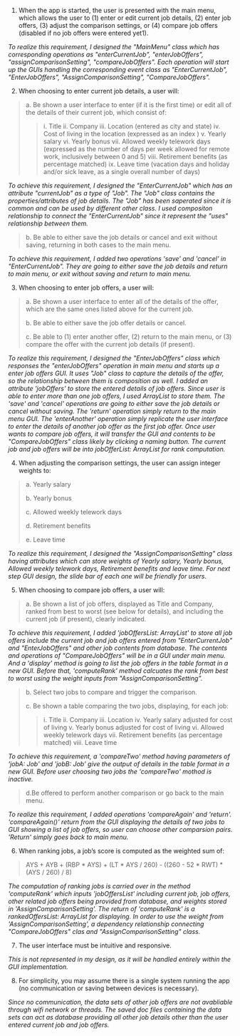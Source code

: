 1. When the app is started, the user is presented with the main menu, which allows the user to (1) enter or edit current job details, (2) enter job offers, (3) adjust the comparison settings, or (4) compare job offers (disabled if no job offers were entered yet1).

*To realize this requirement, I designed the "MainMenu" class which has corresponding operations as "enterCurrentJob", "enterJobOffers", "assignComparisonSetting", "compareJobOffers". Each operation will start up the GUIs handling the corresponding event class as "EnterCurrentJob", "EnterJobOffers", "AssignComparisonSetting", "CompareJobOffers".*

2. When choosing to enter current job details, a user will: 
  >a. Be shown a user interface to enter (if it is the first time) or edit all of the details of their current job, which consist of:
  >>i. Title
  >>ii. Company
  >>iii. Location (entered as city and state)
  >>iv. Cost of living in the location (expressed as an index )
  >>v. Yearly salary
  >>vi. Yearly bonus
  >>vii. Allowed weekly telework days (expressed as the number of days per week allowed for remote work, inclusively between 0 and 5)
  >>viii. Retirement benefits (as percentage matched)
  >>ix. Leave time (vacation days and holiday and/or sick leave, as a single overall number of days)

*To achieve this requirement, I designed the "EnterCurrentJob" which has an attribute "currentJob" as a type of "Job". The "Job" class contains the properties/attributes of job details. The "Job" has been saperated since it is common and can be used by different other class. I used compositon relationship to connect the "EnterCurrentJob" since it represent the "uses" relationship between them.*   

  >b. Be able to either save the job details or cancel and exit without saving, returning in both cases to the main menu.

*To achieve this requirement, I added two operations 'save' and 'cancel' in "EnterCurrentJob". They are going to either save the job details and return to main menu, or exit without saving and return to main menu.*


3. When choosing to enter job offers, a user will:
  >a. Be shown a user interface to enter all of the details of the offer, which are the same ones listed above for the current job.
  >
  >b. Be able to either save the job offer details or cancel.
  >
  >c. Be able to (1) enter another offer, (2) return to the main menu, or (3) compare the offer with the current job details (if present).

*To realize this requirement, I designed the "EnterJobOffers" class which responses the "enterJobOffers" operation in main menu and starts up a enter job offers GUI. It uses "Job" class to capture the details of the offer, so the relationship between them is composition as well. I added an attribute 'jobOffers' to store the entered details of job offers. Since user is able to enter more than one job offers, I used ArrayList to store them. The 'save' and 'cancel' operations are going to either save the job details or cancel without saving. The 'return' operation simply return to the main menu GUI. The 'enterAnother' operation simply replicate the user interface to enter the details of another job offer as the first job offer. Once user wants to compare job offers, it will transfer the GUI and contents to be "CompareJobOffers" class likely by clicking a naming button. The current job and job offers will be into jobOfferList: ArrayList<Job> for rank computation.*   

4. When adjusting the comparison settings, the user can assign integer weights to:
  >a. Yearly salary
  >
  >b. Yearly bonus
  >
  >c. Allowed weekly telework days
  >
  >d. Retirement benefits
  >
  >e. Leave time

*To realize this requirement, I designed the "AssignComparisonSetting" class having attributes which can store weights of Yearly salary, Yearly bonus, Allowed weekly telework days, Retirement benefits and leave time. For next step GUI design, the slide bar of each one will be friendly for users.* 

5. When choosing to compare job offers, a user will:
  >a. Be shown a list of job offers, displayed as Title and Company, ranked from best to worst (see below for details), and including the current job (if present), clearly indicated.

*To achieve this requirement, I added 'jobOffersList: ArrayList<Job>' to store all job offers include the current job and job offers entered from "EnterCurrentJob" and "EnterJobOffers" and other job contents from database. The contents and operations of "CompareJobOffers" will be in a GUI under main menu. And a 'display' method is going to list the job offers in the table format in a new GUI. Before that, 'computeRank' method calcuates the rank from best to worst using the weight inputs from "AssignComparisonSetting".*  

  >b. Select two jobs to compare and trigger the comparison.
  >
  >c. Be shown a table comparing the two jobs, displaying, for each job:
  >>i. Title
  >>ii. Company
  >>iii. Location
  >>iv. Yearly salary adjusted for cost of living
  >>v. Yearly bonus adjusted for cost of living
  >>vi. Allowed weekly telework days
  >>vii. Retirement benefits (as percentage matched)
  >>viii. Leave time

*To achieve this requirement, a 'compareTwo' method having parameters of 'jobA: Job' and 'jobB: Job' give the output of details in the table format in a new GUI. Before user choosing two jobs the 'compareTwo' mothod is inactive.*

  >d.Be offered to perform another comparison or go back to the main menu.

*To realize this requirement, I added operations 'compareAgain' and 'return'. 'compareAgain()' return from the GUI displaying the details of two jobs to GUI showing a list of job offers, so user can choose other comparsion pairs. 'Return' simply goes back to main menu.*


6. When ranking jobs, a job’s score is computed as the weighted sum of:

  >AYS + AYB + (RBP * AYS) + (LT * AYS / 260) - ((260 - 52 * RWT) * (AYS / 260) / 8)

*The computation of ranking jobs is carried over in the method 'computeRank' which inputs 'jobOffersList' including current job, job offers, other related job offers being provided from database, and weights stored in 'AssignComparisonSetting'. The return of 'computeRank' is a rankedOffersList: ArrayList<Job> for displaying. In order to use the weight from 'AssignComparisonSetting', a dependency relationship connecting "CompareJobOffers" clas and "AssignComparisonSetting" class.*


7. The user interface must be intuitive and responsive.

*This is not represented in my design, as it will be handled entirely within the GUI implementation.*

8. For simplicity, you may assume there is a single system running the app (no communication or saving between devices is necessary).

*Since no communication, the data sets of other job offers are not avabliable through wifi network or threads. The saved doc files containing the data sets can act as database providing all other job details other than the user entered current job and job offers.*





